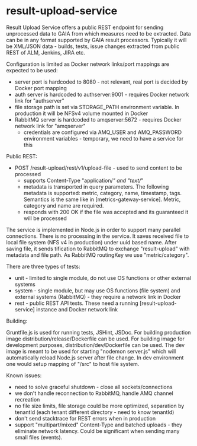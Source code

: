 # result-upload-service

Result Upload Service offers a public REST endpoint for sending unprocessed data to GAIA from which measures need to be extracted. Data can be in any format supported by GAIA result processors. Typically it will be XML/JSON data - builds, tests, issue changes extracted from public REST of ALM, Jenkins, JIRA etc.

Configuration is limited as Docker network links/port mappings are expected to be used:
- server port is hardcoded to 8080 - not relevant, real port is decided by Docker port mapping
- auth server is hardcoded to authserver:9001 - requires Docker network link for "authserver"
- file storage path is set via STORAGE_PATH environment variable. In production it will be NFSv4 volume mounted in Docker
- RabbitMQ server is hardcoded to amqserver:5672 -  requires Docker network link for "amqserver"
    - credentials are configured via AMQ_USER and AMQ_PASSWORD environment variables - temporary, we need to have a service for this

Public REST:
- POST /result-upload/rest/v1/upload-file - used to send content to be processed
    - supports Content-Type "application/*" and "text/*"
    - metadata is transported in query parameters. The following metadata is supported: metric, category, name, timestamp, tags. Semantics is the same like in [metrics-gateway-service]. Metric, category and name are required.
    - responds with 200 OK if the file was accepted and its guaranteed it will be processed

The service is implemented in Node.js in order to support many parallel connections. There is no processing in the service. It saves received file to local file system (NFS v4 in production) under uuid based name. After saving file, it sends tification to RabbitMQ to exchange "result-upload" with metadata and file path. As RabbitMQ routingKey we use "metric/category".

There are three types of tests:
- unit - limited to single module, do not use OS functions or other external systems
- system - single module, but may use OS functions (file system) and external systems (RabbitMQ) - they require a network link in Docker
- rest - public REST API tests. These need a running [result-upload-service] instance and Docker network link

Building:

Gruntfile.js is used for running tests, JSHint, JSDoc. For building production image distribution/release/Dockerfile can be used. For building image for development purposes, distribution/dev/Dockerfile can be used. The dev image is meant to be used for starting "nodemon server.js" which will automatically reload Node.js server after file change. In dev environment one would setup mapping of "/src" to host file system.

Known issues:
- need to solve graceful shutdown - close all sockets/connections
- we don't handle reconnection to RabbitMQ, handle AMQ channel recreation
- no file size limits, file storage could be more optimized, separation by tenantId (each tenant different directory - need to know tenantId)
- don't send stacktrace for REST errors when in production
- support "multipart/mixed" Content-Type and batched uploads - they eliminate network latency. Could be significant when sending many small files (events).
